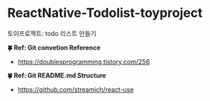 # ReactNative-Todolist-toyproject
토이프로젝트: todo 리스트 만들기 



**:four_leaf_clover: Ref: Git convetion Reference**
+ https://doublesprogramming.tistory.com/256

**:four_leaf_clover: Ref: Git README.md Structure**
+ https://github.com/streamich/react-use
